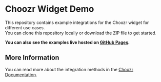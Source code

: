 # Choozr Widget Demo

This repository contains example integrations for the Choozr widget for different use cases.  
You can clone this repository locally or download the ZIP file to get started.

**You can also see the examples live hosted on [GitHub Pages](https://choozr.github.io/widget-demo/).**

## More Information

You can read more about the integration methods in the [Choozr Documentation](https://developer.choozr.ai/).